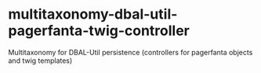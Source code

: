 # multitaxonomy-dbal-util-pagerfanta-twig-controller
Multitaxonomy for DBAL-Util persistence (controllers for  pagerfanta objects and twig templates)
